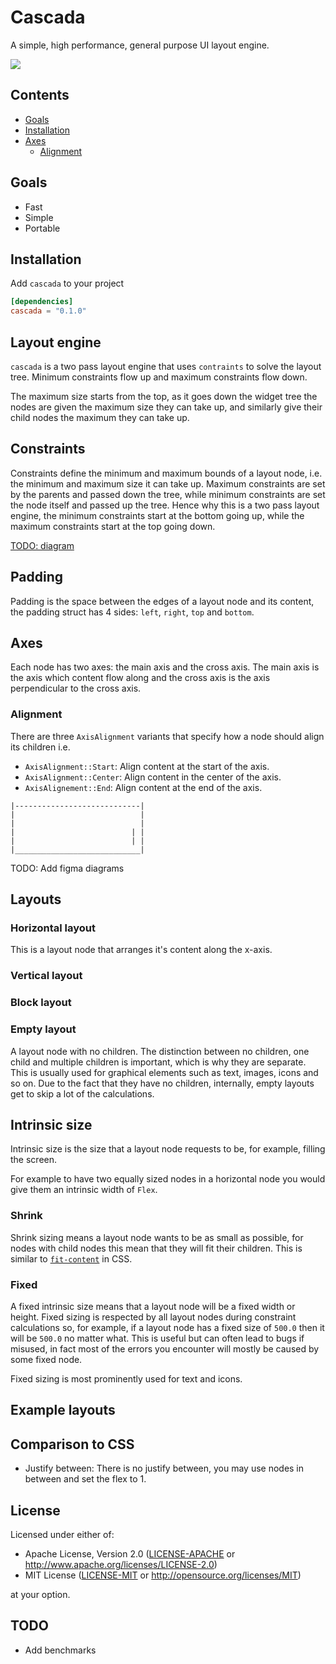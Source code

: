 # Cascada

A simple, high performance, general purpose UI layout engine.
<div>
    <a href="https://codecov.io/gh/snubwoody/cascada" > 
     <img src="https://codecov.io/gh/snubwoody/cascada/graph/badge.svg?token=PLYL0VUB5Y"/> 
    </a>
</div>

## Contents
- [Goals](#goals)
- [Installation](#installation)
- [Axes](#axes)
  - [Alignment](#alignment)

## Goals

- Fast
- Simple
- Portable

## Installation
Add `cascada` to your project

```toml
[dependencies]
cascada = "0.1.0"
```

## Layout engine
`cascada` is a two pass layout engine that uses `contraints` to solve the layout tree. Minimum
constraints flow up and maximum constraints flow down.

The maximum size starts from the top, as it goes down the widget tree the nodes are given the 
maximum size they can take up, and similarly give their child nodes the maximum they can take
up.

## Constraints
Constraints define the minimum and maximum bounds of a layout node, i.e. the minimum
and maximum size it can take up. Maximum constraints are set by the parents and passed
down the tree, while minimum constraints are set the node itself and passed up the tree. Hence why this is a two pass layout engine, the minimum constraints start at the bottom going up, while the maximum constraints start at the top going down.

[TODO: diagram](#)

## Padding 
Padding is the space between the edges of a layout node and its content, the padding struct
has 4 sides: `left`, `right`, `top` and `bottom`.

## Axes
Each node has two axes: the main axis and the cross axis. The main axis is the axis which content
flow along and the cross axis is the axis perpendicular to the cross axis.

### Alignment
There are three `AxisAlignment` variants that specify how a node should align its children i.e.

- `AxisAlignment::Start`: Align content at the start of the axis.
- `AxisAlignment::Center`: Align content in the center of the axis.
- `AxisAlignement::End`: Align content at the end of the axis.

```
|----------------------------|
|                            |
|                            |
|                          | |
|                          | |
|____________________________|
```

TODO: Add figma diagrams

## Layouts

### Horizontal layout
This is a layout node that arranges it's content along the x-axis.

### Vertical layout

### Block layout

### Empty layout
A layout node with no children. The distinction between no children, one child and multiple children
is important, which is why they are separate. This is usually used for graphical elements such as 
text, images, icons and so on. Due to the fact that they have no children, internally, empty layouts
get to skip a lot of the calculations.

## Intrinsic size
Intrinsic size is the size that a layout node requests to be, for example, filling the screen.

For example to have two equally sized nodes in a horizontal node you would give them an intrinsic
width of `Flex`.

### Shrink
Shrink sizing means a layout node wants to be as small as possible, for nodes with child nodes this 
mean that they will fit their children. This is similar to 
[`fit-content`](https://developer.mozilla.org/en-US/docs/Web/CSS/fit-content) in CSS.

### Fixed
A fixed intrinsic size means that a layout node will be a fixed width or height. Fixed sizing is 
respected by all layout nodes during constraint calculations so, for example, if a layout node
has a fixed size of `500.0` then it will be `500.0` no matter what. This is useful but can often 
lead to bugs if misused, in fact most of the errors you encounter will mostly be caused by some fixed
node.

Fixed sizing is most prominently used for text and icons.

## Example layouts

## Comparison to CSS
- Justify between: There is no justify between, you may use nodes in between and set the flex to 1.
## License

Licensed under either of:

- Apache License, Version 2.0 ([LICENSE-APACHE](LICENSE-APACHE) or http://www.apache.org/licenses/LICENSE-2.0)
- MIT License ([LICENSE-MIT](LICENSE-MIT) or http://opensource.org/licenses/MIT)

at your option.

## TODO

- Add benchmarks
